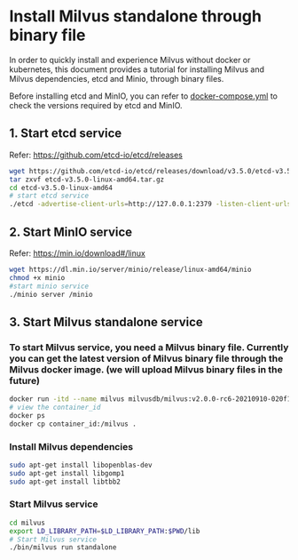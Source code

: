 # Install Milvus standalone through binary file

In order to quickly install and experience Milvus without docker or kubernetes, this document provides a tutorial for installing Milvus and Milvus dependencies, etcd and Minio, through binary files.

Before installing etcd and MinIO, you can refer to [docker-compose.yml](https://github.com/milvus-io/milvus/blob/master/deployments/docker/standalone/docker-compose.yml) to check the versions required by etcd and MinIO.

## 1. Start etcd service

Refer: https://github.com/etcd-io/etcd/releases

```bash
wget https://github.com/etcd-io/etcd/releases/download/v3.5.0/etcd-v3.5.0-linux-amd64.tar.gz
tar zxvf etcd-v3.5.0-linux-amd64.tar.gz
cd etcd-v3.5.0-linux-amd64
# start etcd service
./etcd -advertise-client-urls=http://127.0.0.1:2379 -listen-client-urls http://0.0.0.0:2379 --data-dir /etcd
```



## 2. Start MinIO service

Refer: https://min.io/download#/linux

```bash
wget https://dl.min.io/server/minio/release/linux-amd64/minio
chmod +x minio
#start minio service
./minio server /minio
```



## 3. Start Milvus standalone service

### To start Milvus service, you need a Milvus binary file. Currently you can get the latest version of Milvus binary file through the Milvus docker image. (we will upload Milvus binary files in the future)

```bash
docker run -itd --name milvus milvusdb/milvus:v2.0.0-rc6-20210910-020f109 /bin/bash
# view the container_id
docker ps
docker cp container_id:/milvus .
```

### Install Milvus dependencies

```bash
sudo apt-get install libopenblas-dev
sudo apt-get install libgomp1
sudo apt-get install libtbb2
```

### Start Milvus service

```bash
cd milvus
export LD_LIBRARY_PATH=$LD_LIBRARY_PATH:$PWD/lib
# Start Milvus service
./bin/milvus run standalone
```
